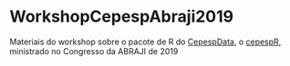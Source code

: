 # WorkshopCepespAbraji2019
Materiais do workshop sobre o pacote de R do [CepespData](https://cepespdata.io/), o [cepespR](https://github.com/Cepesp-Fgv/cepesp-r), ministrado no Congresso da ABRAJI de 2019




